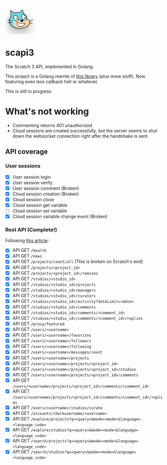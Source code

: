<img src="assets/logo.svg" alt="I am so sorry for making this." width="96"/>

# scapi3

The Scratch 3 API, implemented in Golang.

This project is a Golang rewrite of
[this library](https://github.com/ErrorGamer2000/scratch3-api) (plus more
stuff). Now featuring even less callback hell or whatever.

This is still in progress.

# What's not working

- Commenting returns 401 unauthorized
- Cloud sessions are created successfully, but the server seems to shut down the
  websocket connection right after the handshake is sent.

## API coverage

### User sessions

- [X] User session login
- [X] User session verify
- [X] User session comment (Broken)
- [X] Cloud session creation (Broken)
- [X] Cloud session close
- [X] Cloud session get variable
- [ ] Cloud session set variable
- [X] Cloud session variable change event (Broken)

### Rest API (Complete!)

Following [this article](https://en.scratch-wiki.info/wiki/Scratch_API):

- [X] API GET `/health`
- [X] API GET `/news`
- [X] API GET `/projects/count/all` (This is broken on Scratch's end)
- [X] API GET `/projects/<project_id>`
- [X] API GET `/projects/<project_id>/remixes`
- [X] API GET `/studios/<studio_id>`
- [X] API GET `/studios/<studio_id>/projects`
- [X] API GET `/studios/<studio_id>/managers`
- [X] API GET `/studios/<studio_id>/curators`
- [X] API GET `/studios/<studio_id>/activity?dateLimit=<date>`
- [X] API GET `/studios/<studio_id>/comments`
- [X] API GET `/studios/<studio_id>/comments/<comment_id>`
- [X] API GET `/studios/<studio_id>/comments/<comment_id>/replies`
- [X] API GET `/proxy/featured`
- [X] API GET `/users/<username>`
- [X] API GET `/users/<username>/favorites`
- [X] API GET `/users/<username>/followers`
- [X] API GET `/users/<username>/following`
- [X] API GET `/users/<username>/messages/count`
- [X] API GET `/users/<username>/projects`
- [X] API GET `/users/<username>/projects/<project_id>`
- [X] API GET `/users/<username>/projects/<project_id>/studios`
- [X] API GET `/users/<username>/projects/<project_id>/comments`
- [X] API GET `/users/<username>/projects/<project_id>/comments/<comment_id>`
- [X] API GET `/users/<username>/projects/<project_id>/comments/<comment_id>/replies`
- [X] API GET `/users/<username>/studios/curate`
- [X] API GET `/accounts/checkusername/<username>`
- [X] API GET `/explore/projects?q=<query>&mode=<mode>&language=<language_code>`
- [X] API GET `/explore/studios?q=<query>&mode=<mode>&language=<language_code>`
- [X] API GET `/search/projects?q=<query>&mode=<mode>&language=<language_code>`
- [X] API GET `/search/studios?q=<query>&mode=<mode>&language=<language_code>`
